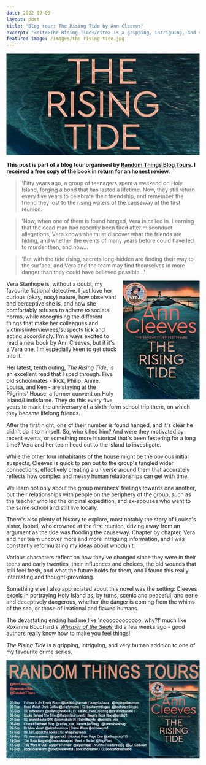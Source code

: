 ```yaml
---
date: 2022-09-09
layout: post
title: "Blog tour: The Rising Tide by Ann Cleeves"
excerpt: "<cite>The Rising Tide</cite> is a gripping, intriguing, and very human addition to one of my favourite crime series."
featured-image: /images/the-rising-tide.jpg
---
```


![The Rising Tide](/images/the-rising-tide.jpg)

**This post is part of a blog tour organised by [Random Things Blog Tours](http://randomthingsthroughmyletterbox.blogspot.com/p/services-to-publishers-authors-blog.html). I received a free copy of the book in return for an honest review.**

> 'Fifty years ago, a group of teenagers spent a weekend on Holy Island, forging a bond that has lasted a lifetime. Now, they still return every five years to celebrate their friendship, and remember the friend they lost to the rising waters of the causeway at the first reunion.

> 'Now, when one of them is found hanged, Vera is called in. Learning that the dead man had recently been fired after misconduct allegations, Vera knows she must discover what the friends are hiding, and whether the events of many years before could have led to murder then, and now...

> 'But with the tide rising, secrets long-hidden are finding their way to the surface, and Vera and the team may find themselves in more danger than they could have believed possible...'

<img src="/images/the-rising-tide-200.jpg" alt="The Rising Tide" style="float: right; margin-bottom: 10px; margin-left: 10px;">

Vera Stanhope is, without a doubt, my favourite fictional detective. I just love her curious (okay, nosy) nature, how observant and perceptive she is, and how she comfortably refuses to adhere to societal norms, while recognising the different things that make her colleagues and victims/interviewees/suspects tick and acting accordingly. I'm always excited to read a new book by Ann Cleeves, but if it's a Vera one, I'm especially keen to get stuck into it.

Her latest, tenth outing, <cite>The Rising Tide</cite>, is an excellent read that I sped through. Five old schoolmates - Rick, Philip, Annie, Louisa, and Ken - are staying at the Pilgrims' House, a former convent on Holy Island/Lindisfarne. They do this every five years to mark the anniversary of a sixth-form school trip there, on which they became lifelong friends.

After the first night, one of their number is found hanged, and it's clear he didn't do it to himself. So, who killed him? And were they motivated by recent events, or something more historical that's been festering for a long time? Vera and her team head out to the island to investigate.

While the other four inhabitants of the house might be the obvious initial suspects, Cleeves is quick to pan out to the group's tangled wider connections, effectively creating a universe around them that accurately reflects how complex and messy human relationships can get with time.

We learn not only about the group members' feelings towards one another, but their relationships with people on the periphery of the group, such as the teacher who led the original expedition, and ex-spouses who went to the same school and still live locally.

There's also plenty of history to explore, most notably the story of Louisa's sister, Isobel, who drowned at the first reunion, driving away from an argument as the tide was flooding the causeway. Chapter by chapter, Vera and her team uncover more and more intriguing information, and I was constantly reformulating my ideas about whodunit.

Various characters reflect on how they've changed since they were in their teens and early twenties, their influences and choices, the old wounds that still feel fresh, and what the future holds for them, and I found this really interesting and thought-provoking.

Something else I also appreciated about this novel was the setting: Cleeves excels in portraying Holy Island as, by turns, scenic and peaceful, and eerie and deceptively dangerous, whether the danger is coming from the whims of the sea, or those of irrational and flawed humans.

The devastating ending had me like 'noooooooooooo, why?!' much like Roxanne Bouchard's [<cite>Whisper of the Seals</cite>](/blog-tour-whisper-of-the-seals/) did a few weeks ago - good authors really know how to make you feel things!

<cite>The Rising Tide</cite> is a gripping, intriguing, and very human addition to one of my favourite crime series.

![The Rising Tide blog tour banner](/images/the-rising-tide-banner.jpg)
